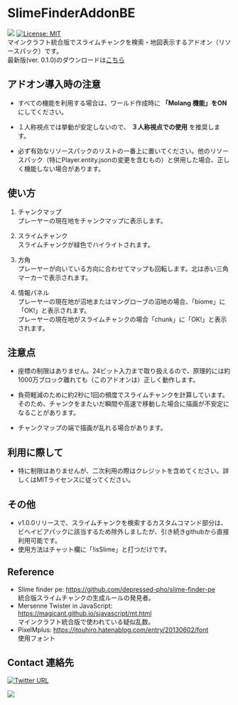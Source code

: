 # SlimeFinderAddonBE
<img src="https://img.shields.io/github/downloads/obscraft23/SlimeFinderAddonBE/total?style=plastic"> [![License: MIT](https://img.shields.io/badge/License-MIT-yellow.svg?style=plastic)](https://opensource.org/licenses/MIT)
<br>マインクラフト統合版でスライムチャンクを検索・地図表示するアドオン（リソースパック）です。
<br>最新版(ver. 0.1.0)のダウンロードは[こちら](https://github.com/obscraft23/SlimeFinderAddonBE/releases/tag/v0.1.0)

## アドオン導入時の注意
+ すべての機能を利用する場合は、ワールド作成時に __「Molang 機能」をON__ にしてください。

+ １人称視点では挙動が安定しないので、 __３人称視点での使用__ を推奨します。

+ 必ず有効なリソースパックのリストの一番上に置いてください。他のリソースパック（特にPlayer.entity.jsonの変更を含むもの）と併用した場合、正しく機能しない場合があります。

## 使い方

1. チャンクマップ
<br> プレーヤーの現在地をチャンクマップに表示します。

2. スライムチャンク
<br> スライムチャンクが緑色でハイライトされます。

3. 方角
<br> プレーヤーが向いている方向に合わせてマップも回転します。北は赤い三角マーカーで表示されます。

4. 情報パネル
<br> プレーヤーの現在地が沼地またはマングローブの沼地の場合、「biome」に「OK!」と表示されます。
<br> プレーヤーの現在地がスライムチャンクの場合「chunk」に「OK!」と表示されます。

## 注意点
* 座標の制限はありません。24ビット入力まで取り扱えるので、原理的には約1000万ブロック離れても（このアドオンは）正しく動作します。

* 負荷軽減のために約2秒に1回の頻度でスライムチャンクを計算しています。そのため、チャンクをまたいだ瞬間や高速で移動した場合に描画が不安定になることがあります。

* チャンクマップの端で描画が乱れる場合があります。

## 利用に際して
* 特に制限はありませんが、二次利用の際はクレジットを含めてください。詳しくはMITライセンスに従ってください。

## その他
* v1.0.0リリースで、スライムチャンクを検索するカスタムコマンド部分は、ビヘイビアパックに該当するため除外しましたが、引き続きgithubから直接利用可能です。
* 使用方法はチャット欄に「!isSlime」と打つだけです。

## Reference
* Slime finder pe: https://github.com/depressed-pho/slime-finder-pe
<br>統合版スライムチャンクの生成ルールの発見者。
* Mersenne Twister in JavaScript: https://magicant.github.io/sjavascript/mt.html
<br>マインクラフト統合版で使われている疑似乱数。
* PixelMplus: https://itouhiro.hatenablog.com/entry/20130602/font
<br> 使用フォント

## Contact 連絡先
[![Twitter URL](https://img.shields.io/twitter/url/https/twitter.com/bukotsunikki.svg?style=social&label=Follow%20%40obscraft23)](https://twitter.com/obscraft23)

![](https://dcbadge.vercel.app/api/shield/1065692459021107211?style=plastic)
